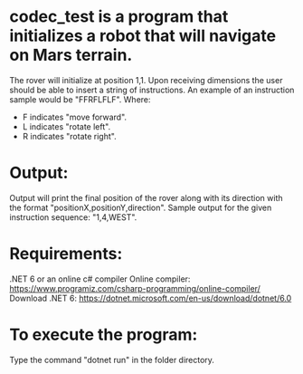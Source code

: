 # codec_test is a program that initializes a robot that will navigate on Mars terrain.
 The rover will initialize at position 1,1.
 Upon receiving dimensions the user should be able to insert a string of instructions.
 An example of an instruction sample would be "FFRFLFLF". Where: 
 - F indicates "move forward".
 - L indicates "rotate left".
 - R indicates "rotate right".

# Output:
 Output will print the final position of the rover along with its direction with the format "positionX,positionY,direction".
 Sample output for the given instruction sequence: "1,4,WEST".

# Requirements:
 .NET 6 or an online c# compiler
 Online compiler:
 https://www.programiz.com/csharp-programming/online-compiler/
 Download .NET 6:
 https://dotnet.microsoft.com/en-us/download/dotnet/6.0

# To execute the program:
 Type the command "dotnet run" in the folder directory.

